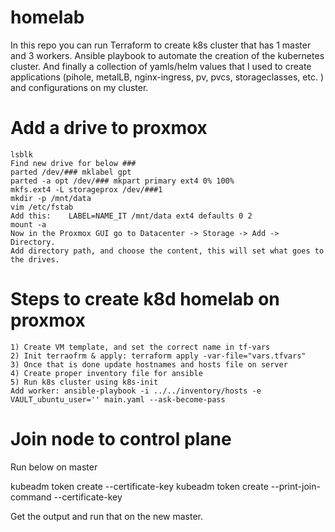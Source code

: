 # homelab
In this repo you can run Terraform to create k8s cluster that has 1 master and 3 workers. Ansible playbook to automate the creation of the kubernetes cluster. And finally a collection of yamls/helm values that I used to create applications (pihole, metalLB, nginx-ingress, pv, pvcs, storageclasses, etc. ) and configurations on my cluster.


# Add a drive to proxmox
```
lsblk
Find new drive for below ###
parted /dev/### mklabel gpt
parted -a opt /dev/### mkpart primary ext4 0% 100%
mkfs.ext4 -L storageprox /dev/###1
mkdir -p /mnt/data
vim /etc/fstab
Add this:    LABEL=NAME_IT /mnt/data ext4 defaults 0 2
mount -a
Now in the Proxmox GUI go to Datacenter -> Storage -> Add -> Directory.
Add directory path, and choose the content, this will set what goes to the drives. 
```

# Steps to create k8d homelab on proxmox
```
1) Create VM template, and set the correct name in tf-vars
2) Init terraofrm & apply: terraform apply -var-file="vars.tfvars"
3) Once that is done update hostnames and hosts file on server
4) Create proper inventory file for ansible
5) Run k8s cluster using k8s-init
Add worker: ansible-playbook -i ../../inventory/hosts -e VAULT_ubuntu_user='' main.yaml --ask-become-pass
```

# Join node to control plane
Run below on master

kubeadm token create --certificate-key
kubeadm token create --print-join-command --certificate-key

Get the output and run that on the new master. 